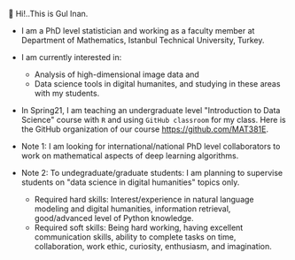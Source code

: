  

🌿   Hi!..This is Gul Inan.   
- I am a PhD level statistician and working as a faculty member 
at Department of Mathematics, Istanbul Technical University, Turkey. 
- I am currently interested in:
   - Analysis of high-dimensional image data and 
   - Data science tools in digital humanites, and studying in these areas with my students.
- In Spring21, I am teaching an undergraduate level "Introduction to Data Science" course with `R` and using `GitHub classroom` for my class. Here is
the GitHub organization of our course https://github.com/MAT381E. 

- Note 1: I am looking for international/national PhD level collaborators to work on mathematical aspects of deep learning algorithms.
- Note 2: To undegraduate/graduate students: I am planning to supervise students on "data science in digital humanities" topics only.
  - Required hard skills: Interest/experience in natural language modeling and digital humanities, information retrieval, good/advanced level of Python knowledge. 
  - Required soft skills: Being hard working, having excellent communication skills, ability to complete tasks on time, collaboration, work ethic, curiosity, enthusiasm, and imagination.
